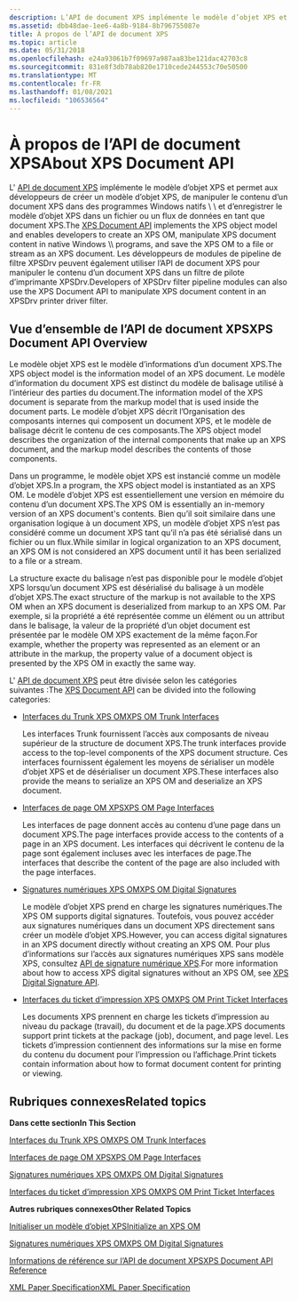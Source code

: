 ```yaml
---
description: L’API de document XPS implémente le modèle d’objet XPS et permet aux développeurs de créer un modèle d’objet XPS, de manipuler le contenu d’un document XPS dans des programmes Windows natifs \\ \\ et d’enregistrer le modèle d’objet XPS dans un fichier ou un flux de données en tant que document XPS.
ms.assetid: dbb48dae-1ee6-4a8b-9184-8b796755087e
title: À propos de l’API de document XPS
ms.topic: article
ms.date: 05/31/2018
ms.openlocfilehash: e24a93061b7f09697a987aa83be121dac42703c8
ms.sourcegitcommit: 831e8f3db78ab820e1710cede244553c70e50500
ms.translationtype: MT
ms.contentlocale: fr-FR
ms.lasthandoff: 01/08/2021
ms.locfileid: "106536564"
---
```

# <a name="about-xps-document-api"></a><span data-ttu-id="32257-103">À propos de l’API de document XPS</span><span class="sxs-lookup"><span data-stu-id="32257-103">About XPS Document API</span></span>

<span data-ttu-id="32257-104">L' [API de document XPS](documents-xps.md) implémente le modèle d’objet XPS et permet aux développeurs de créer un modèle d’objet XPS, de manipuler le contenu d’un document XPS dans des programmes Windows natifs \\ \\ et d’enregistrer le modèle d’objet XPS dans un fichier ou un flux de données en tant que document XPS.</span><span class="sxs-lookup"><span data-stu-id="32257-104">The [XPS Document API](documents-xps.md) implements the XPS object model and enables developers to create an XPS OM, manipulate XPS document content in native Windows \\\\ programs, and save the XPS OM to a file or stream as an XPS document.</span></span> <span data-ttu-id="32257-105">Les développeurs de modules de pipeline de filtre XPSDrv peuvent également utiliser l’API de document XPS pour manipuler le contenu d’un document XPS dans un filtre de pilote d’imprimante XPSDrv.</span><span class="sxs-lookup"><span data-stu-id="32257-105">Developers of XPSDrv filter pipeline modules can also use the XPS Document API to manipulate XPS document content in an XPSDrv printer driver filter.</span></span>

## <a name="xps-document-api-overview"></a><span data-ttu-id="32257-106">Vue d’ensemble de l’API de document XPS</span><span class="sxs-lookup"><span data-stu-id="32257-106">XPS Document API Overview</span></span>

<span data-ttu-id="32257-107">Le modèle objet XPS est le modèle d’informations d’un document XPS.</span><span class="sxs-lookup"><span data-stu-id="32257-107">The XPS object model is the information model of an XPS document.</span></span> <span data-ttu-id="32257-108">Le modèle d’information du document XPS est distinct du modèle de balisage utilisé à l’intérieur des parties du document.</span><span class="sxs-lookup"><span data-stu-id="32257-108">The information model of the XPS document is separate from the markup model that is used inside the document parts.</span></span> <span data-ttu-id="32257-109">Le modèle d’objet XPS décrit l’Organisation des composants internes qui composent un document XPS, et le modèle de balisage décrit le contenu de ces composants.</span><span class="sxs-lookup"><span data-stu-id="32257-109">The XPS object model describes the organization of the internal components that make up an XPS document, and the markup model describes the contents of those components.</span></span>

<span data-ttu-id="32257-110">Dans un programme, le modèle objet XPS est instancié comme un modèle d’objet XPS.</span><span class="sxs-lookup"><span data-stu-id="32257-110">In a program, the XPS object model is instantiated as an XPS OM.</span></span> <span data-ttu-id="32257-111">Le modèle d’objet XPS est essentiellement une version en mémoire du contenu d’un document XPS.</span><span class="sxs-lookup"><span data-stu-id="32257-111">The XPS OM is essentially an in-memory version of an XPS document's contents.</span></span> <span data-ttu-id="32257-112">Bien qu’il soit similaire dans une organisation logique à un document XPS, un modèle d’objet XPS n’est pas considéré comme un document XPS tant qu’il n’a pas été sérialisé dans un fichier ou un flux.</span><span class="sxs-lookup"><span data-stu-id="32257-112">While similar in logical organization to an XPS document, an XPS OM is not considered an XPS document until it has been serialized to a file or a stream.</span></span>

<span data-ttu-id="32257-113">La structure exacte du balisage n’est pas disponible pour le modèle d’objet XPS lorsqu’un document XPS est désérialisé du balisage à un modèle d’objet XPS.</span><span class="sxs-lookup"><span data-stu-id="32257-113">The exact structure of the markup is not available to the XPS OM when an XPS document is deserialized from markup to an XPS OM.</span></span> <span data-ttu-id="32257-114">Par exemple, si la propriété a été représentée comme un élément ou un attribut dans le balisage, la valeur de la propriété d’un objet document est présentée par le modèle OM XPS exactement de la même façon.</span><span class="sxs-lookup"><span data-stu-id="32257-114">For example, whether the property was represented as an element or an attribute in the markup, the property value of a document object is presented by the XPS OM in exactly the same way.</span></span>

<span data-ttu-id="32257-115">L' [API de document XPS](documents-xps.md) peut être divisée selon les catégories suivantes :</span><span class="sxs-lookup"><span data-stu-id="32257-115">The [XPS Document API](documents-xps.md) can be divided into the following categories:</span></span>

-   [<span data-ttu-id="32257-116">Interfaces du Trunk XPS OM</span><span class="sxs-lookup"><span data-stu-id="32257-116">XPS OM Trunk Interfaces</span></span>](xps-om-trunk-interfaces.md)

    <span data-ttu-id="32257-117">Les interfaces Trunk fournissent l’accès aux composants de niveau supérieur de la structure de document XPS.</span><span class="sxs-lookup"><span data-stu-id="32257-117">The trunk interfaces provide access to the top-level components of the XPS document structure.</span></span> <span data-ttu-id="32257-118">Ces interfaces fournissent également les moyens de sérialiser un modèle d’objet XPS et de désérialiser un document XPS.</span><span class="sxs-lookup"><span data-stu-id="32257-118">These interfaces also provide the means to serialize an XPS OM and deserialize an XPS document.</span></span>

-   [<span data-ttu-id="32257-119">Interfaces de page OM XPS</span><span class="sxs-lookup"><span data-stu-id="32257-119">XPS OM Page Interfaces</span></span>](xps-object-model-page-interfaces.md)

    <span data-ttu-id="32257-120">Les interfaces de page donnent accès au contenu d’une page dans un document XPS.</span><span class="sxs-lookup"><span data-stu-id="32257-120">The page interfaces provide access to the contents of a page in an XPS document.</span></span> <span data-ttu-id="32257-121">Les interfaces qui décrivent le contenu de la page sont également incluses avec les interfaces de page.</span><span class="sxs-lookup"><span data-stu-id="32257-121">The interfaces that describe the content of the page are also included with the page interfaces.</span></span>

-   [<span data-ttu-id="32257-122">Signatures numériques XPS OM</span><span class="sxs-lookup"><span data-stu-id="32257-122">XPS OM Digital Signatures</span></span>](using-the-xps-digital-signatures.md)

    <span data-ttu-id="32257-123">Le modèle d’objet XPS prend en charge les signatures numériques.</span><span class="sxs-lookup"><span data-stu-id="32257-123">The XPS OM supports digital signatures.</span></span> <span data-ttu-id="32257-124">Toutefois, vous pouvez accéder aux signatures numériques dans un document XPS directement sans créer un modèle d’objet XPS.</span><span class="sxs-lookup"><span data-stu-id="32257-124">However, you can access digital signatures in an XPS document directly without creating an XPS OM.</span></span> <span data-ttu-id="32257-125">Pour plus d’informations sur l’accès aux signatures numériques XPS sans modèle XPS, consultez [API de signature numérique XPS](xps-digital-signatures.md).</span><span class="sxs-lookup"><span data-stu-id="32257-125">For more information about how to access XPS digital signatures without an XPS OM, see [XPS Digital Signature API](xps-digital-signatures.md).</span></span>

-   [<span data-ttu-id="32257-126">Interfaces du ticket d’impression XPS OM</span><span class="sxs-lookup"><span data-stu-id="32257-126">XPS OM Print Ticket Interfaces</span></span>](xps-object-model-print-ticket-interfaces.md)

    <span data-ttu-id="32257-127">Les documents XPS prennent en charge les tickets d’impression au niveau du package (travail), du document et de la page.</span><span class="sxs-lookup"><span data-stu-id="32257-127">XPS documents support print tickets at the package (job), document, and page level.</span></span> <span data-ttu-id="32257-128">Les tickets d’impression contiennent des informations sur la mise en forme du contenu du document pour l’impression ou l’affichage.</span><span class="sxs-lookup"><span data-stu-id="32257-128">Print tickets contain information about how to format document content for printing or viewing.</span></span>

## <a name="related-topics"></a><span data-ttu-id="32257-129">Rubriques connexes</span><span class="sxs-lookup"><span data-stu-id="32257-129">Related topics</span></span>

<dl> <dt>

<span data-ttu-id="32257-130">**Dans cette section**</span><span class="sxs-lookup"><span data-stu-id="32257-130">**In This Section**</span></span>
</dt> <dt>

[<span data-ttu-id="32257-131">Interfaces du Trunk XPS OM</span><span class="sxs-lookup"><span data-stu-id="32257-131">XPS OM Trunk Interfaces</span></span>](xps-om-trunk-interfaces.md)
</dt> <dt>

[<span data-ttu-id="32257-132">Interfaces de page OM XPS</span><span class="sxs-lookup"><span data-stu-id="32257-132">XPS OM Page Interfaces</span></span>](xps-object-model-page-interfaces.md)
</dt> <dt>

[<span data-ttu-id="32257-133">Signatures numériques XPS OM</span><span class="sxs-lookup"><span data-stu-id="32257-133">XPS OM Digital Signatures</span></span>](using-the-xps-digital-signatures.md)
</dt> <dt>

[<span data-ttu-id="32257-134">Interfaces du ticket d’impression XPS OM</span><span class="sxs-lookup"><span data-stu-id="32257-134">XPS OM Print Ticket Interfaces</span></span>](xps-object-model-print-ticket-interfaces.md)
</dt> <dt>

<span data-ttu-id="32257-135">**Autres rubriques connexes**</span><span class="sxs-lookup"><span data-stu-id="32257-135">**Other Related Topics**</span></span>
</dt> <dt>

[<span data-ttu-id="32257-136">Initialiser un modèle d’objet XPS</span><span class="sxs-lookup"><span data-stu-id="32257-136">Initialize an XPS OM</span></span>](xps-object-model-initialization.md)
</dt> <dt>

[<span data-ttu-id="32257-137">Signatures numériques XPS OM</span><span class="sxs-lookup"><span data-stu-id="32257-137">XPS OM Digital Signatures</span></span>](using-the-xps-digital-signatures.md)
</dt> <dt>

[<span data-ttu-id="32257-138">Informations de référence sur l’API de document XPS</span><span class="sxs-lookup"><span data-stu-id="32257-138">XPS Document API Reference</span></span>](xps-programming-reference.md)
</dt> <dt>

[<span data-ttu-id="32257-139">XML Paper Specification</span><span class="sxs-lookup"><span data-stu-id="32257-139">XML Paper Specification</span></span>](https://www.ecma-international.org/activities/XML%20Paper%20Specification/XPS%20Standard%20WD%201.6.pdf)
</dt> </dl>

 

 



